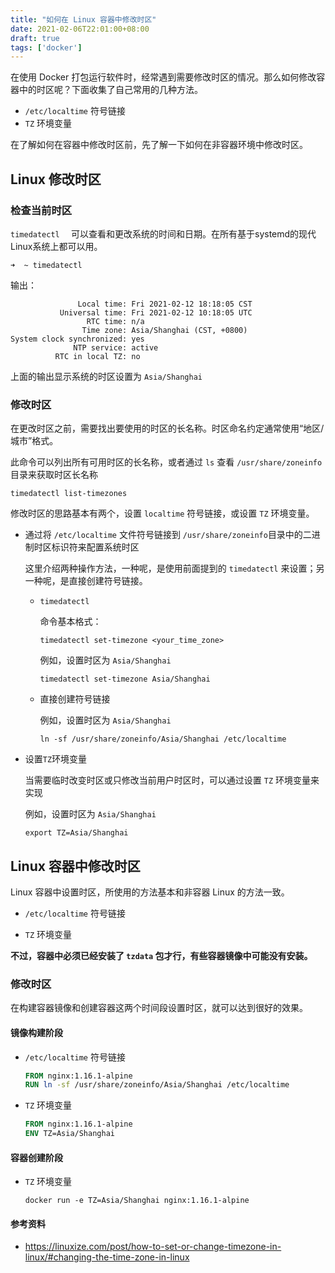 ```yaml
---
title: "如何在 Linux 容器中修改时区"
date: 2021-02-06T22:01:00+08:00
draft: true
tags: ['docker']
---
```


在使用 Docker 打包运行软件时，经常遇到需要修改时区的情况。那么如何修改容器中的时区呢？下面收集了自己常用的几种方法。

- `/etc/localtime` 符号链接
- `TZ` 环境变量

<!--more-->

在了解如何在容器中修改时区前，先了解一下如何在非容器环境中修改时区。

## Linux 修改时区

 ### 检查当前时区

`timedatectl  ` 可以查看和更改系统的时间和日期。在所有基于systemd的现代Linux系统上都可以用。

```shell
➜  ~ timedatectl
```

输出：

```shell
               Local time: Fri 2021-02-12 18:18:05 CST
           Universal time: Fri 2021-02-12 10:18:05 UTC
                 RTC time: n/a
                Time zone: Asia/Shanghai (CST, +0800)
System clock synchronized: yes
              NTP service: active
          RTC in local TZ: no
```

上面的输出显示系统的时区设置为 `Asia/Shanghai`

### 修改时区

在更改时区之前，需要找出要使用的时区的长名称。时区命名约定通常使用“地区/城市”格式。

此命令可以列出所有可用时区的长名称，或者通过 `ls` 查看 `/usr/share/zoneinfo`目录来获取时区长名称

```shell
timedatectl list-timezones
```

修改时区的思路基本有两个，设置 `localtime` 符号链接，或设置 `TZ` 环境变量。

- 通过将 `/etc/localtime` 文件符号链接到 `/usr/share/zoneinfo`目录中的二进制时区标识符来配置系统时区

  这里介绍两种操作方法，一种呢，是使用前面提到的 `timedatectl` 来设置；另一种呢，是直接创建符号链接。

  - `timedatectl`

    命令基本格式：

    ```shell
    timedatectl set-timezone <your_time_zone>
    ```

    例如，设置时区为 `Asia/Shanghai`

    ```shell
    timedatectl set-timezone Asia/Shanghai
    ```

  - 直接创建符号链接

    例如，设置时区为 `Asia/Shanghai`

    ```shell
    ln -sf /usr/share/zoneinfo/Asia/Shanghai /etc/localtime
    ```

    

- 设置`TZ`环境变量

  当需要临时改变时区或只修改当前用户时区时，可以通过设置 `TZ` 环境变量来实现

  例如，设置时区为 `Asia/Shanghai`

  ```shell
  export TZ=Asia/Shanghai
  ```



## Linux 容器中修改时区

Linux 容器中设置时区，所使用的方法基本和非容器 Linux 的方法一致。

- `/etc/localtime` 符号链接

- `TZ` 环境变量

**不过，容器中必须已经安装了 `tzdata` 包才行，有些容器镜像中可能没有安装。**



### 修改时区

在构建容器镜像和创建容器这两个时间段设置时区，就可以达到很好的效果。

#### 镜像构建阶段

- `/etc/localtime` 符号链接

  ```dockerfile
  FROM nginx:1.16.1-alpine
  RUN ln -sf /usr/share/zoneinfo/Asia/Shanghai /etc/localtime 
  ```

- `TZ` 环境变量

  ```dockerfile
  FROM nginx:1.16.1-alpine
  ENV TZ=Asia/Shanghai
  ```

#### 容器创建阶段

- `TZ` 环境变量

  ```shell
  docker run -e TZ=Asia/Shanghai nginx:1.16.1-alpine
  ```



#### 参考资料

- https://linuxize.com/post/how-to-set-or-change-timezone-in-linux/#changing-the-time-zone-in-linux

